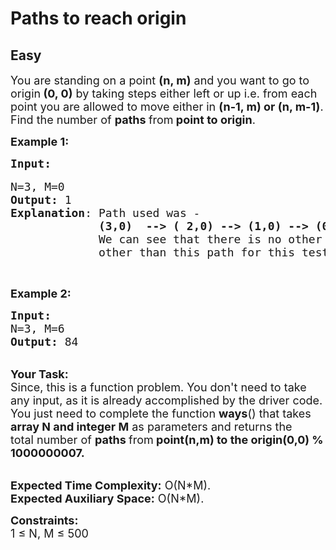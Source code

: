 # Paths to reach origin
## Easy
<div class="problems_problem_content__Xm_eO"><p><span style="font-size:18px">You are standing on a point&nbsp;<strong>(n, m)</strong>&nbsp;and you want to go to origin<strong>&nbsp;(0, 0)</strong>&nbsp;by taking steps either&nbsp;left or up i.e. from each point you are allowed to move either in&nbsp;<strong>(n-1, m)&nbsp;or&nbsp;(n, m-1)</strong>. Find the number of <strong>paths </strong>from<strong> point to origin</strong>.</span></p>

<p><span style="font-size:18px"><strong>Example 1:</strong></span></p>

<pre><span style="font-size:18px"><strong>Input:</strong></span>

<span style="font-size:18px">N=3, M=0
<strong>Output:</strong> 1
<strong>Explanation</strong>: Path used was - 
&nbsp;            <strong>(3,0)  --&gt; ( 2,0) --&gt; (1,0) --&gt; (0,0)</strong>.
&nbsp;            We can see that there is no other path
&nbsp;            other than this path for this testcase.</span></pre>

<p>&nbsp;</p>

<p><span style="font-size:18px"><strong>Example 2:</strong></span></p>

<pre><span style="font-size:18px"><strong>Input:
</strong>N=3, M=6
<strong>Output:</strong> 84 
</span></pre>

<p><br>
<span style="font-size:18px"><strong>Your Task:</strong><br>
Since, this is a function problem. You don't need to take any input, as it is already accomplished by the driver code. You just need to complete the function <strong>ways</strong>() that takes <strong>array N&nbsp;and integer M</strong>&nbsp;as parameters and returns the total&nbsp;number of <strong>paths </strong>from<strong> point(n,m) to the origin(0,0) % 1000000007.</strong></span><br>
&nbsp;</p>

<p><span style="font-size:18px"><strong>Expected Time Complexity:</strong> O(N*M).<br>
<strong>Expected Auxiliary Space:</strong> O(N*M).</span></p>

<p><span style="font-size:18px"><strong>Constraints:</strong><br>
1 ≤ N, M ≤ 500</span></p>

<p>&nbsp;</p>
</div>